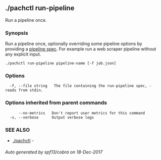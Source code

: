 ## ./pachctl run-pipeline

Run a pipeline once.

### Synopsis


Run a pipeline once, optionally overriding some pipeline options by providing a [pipeline spec](http://docs.pachyderm.io/en/latest/reference/pipeline_spec.html).  For example run a web scraper pipeline without any explicit input.

```
./pachctl run-pipeline pipeline-name [-f job.json]
```

### Options

```
  -f, --file string   The file containing the run-pipeline spec, - reads from stdin.
```

### Options inherited from parent commands

```
      --no-metrics   Don't report user metrics for this command
  -v, --verbose      Output verbose logs
```

### SEE ALSO
* [./pachctl](./pachctl.md)	 - 

###### Auto generated by spf13/cobra on 18-Dec-2017

